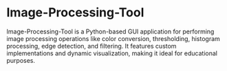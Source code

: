 # Image-Processing-Tool
Image-Processing-Tool is a Python-based GUI application for performing image processing operations like color conversion, thresholding, histogram processing, edge detection, and filtering. It features custom implementations and dynamic visualization, making it ideal for educational purposes.
